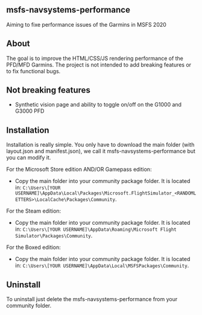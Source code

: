 ## msfs-navsystems-performance
Aiming to fixe performance issues of the Garmins in MSFS 2020

## About
The goal is to improve the HTML/CSS/JS rendering performance of the PFD/MFD Garmins. The project is not intended to add breaking features or to fix functional bugs. 

## Not breaking features
- Synthetic vision page and ability to toggle on/off on the G1000 and G3000 PFD

## Installation
Installation is really simple. You only have to download the main folder (with layout.json and manifest.json), we call it msfs-navsystems-performance but you can modify it.

For the Microsoft Store edition AND/OR Gamepass edition:
* Copy the main folder into your community package folder. It is located in:
`C:\Users\[YOUR USERNAME]\AppData\Local\Packages\Microsoft.FlightSimulator_<RANDOMLETTERS>\LocalCache\Packages\Community`.

For the Steam edition:
* Copy the main folder into your community package folder. It is located in:
`C:\Users\[YOUR USERNAME]\AppData\Roaming\Microsoft Flight Simulator\Packages\Community`.

For the Boxed edition:
* Copy the main folder into your community package folder. It is located in:
`C:\Users\[YOUR USERNAME]\AppData\Local\MSFSPackages\Community`.

## Uninstall
To uninstall just delete the msfs-navsystems-performance from your community folder.
